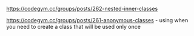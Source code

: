 https://codegym.cc/groups/posts/262-nested-inner-classes

https://codegym.cc/groups/posts/261-anonymous-classes
    - using when you need to create a class that will be used only once